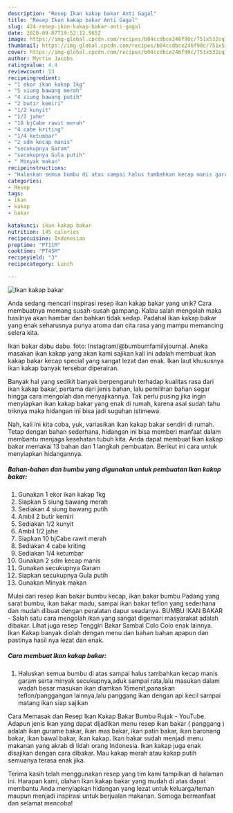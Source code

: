 ```yaml
---
description: "Resep Ikan kakap bakar Anti Gagal"
title: "Resep Ikan kakap bakar Anti Gagal"
slug: 424-resep-ikan-kakap-bakar-anti-gagal
date: 2020-09-07T19:52:12.965Z
image: https://img-global.cpcdn.com/recipes/b04ccdbce246f90c/751x532cq70/ikan-kakap-bakar-foto-resep-utama.jpg
thumbnail: https://img-global.cpcdn.com/recipes/b04ccdbce246f90c/751x532cq70/ikan-kakap-bakar-foto-resep-utama.jpg
cover: https://img-global.cpcdn.com/recipes/b04ccdbce246f90c/751x532cq70/ikan-kakap-bakar-foto-resep-utama.jpg
author: Myrtie Jacobs
ratingvalue: 4.4
reviewcount: 13
recipeingredient:
- "1 ekor ikan kakap 1kg"
- "5 siung bawang merah"
- "4 siung bawang putih"
- "2 butir kemiri"
- "1/2 kunyit"
- "1/2 jahe"
- "10 bjCabe rawit merah"
- "4 cabe kriting"
- "1/4 ketumbar"
- "2 sdm kecap manis"
- "secukupnya Garam"
- "secukupnya Gula putih"
- " Minyak makan"
recipeinstructions:
- "Haluskan semua bumbu di atas sampai halus tambahkan kecap manis garam serta minyak secukupnya,aduk sampai rata,lalu masukan dalam wadah besar masukan ikan diamkan 15menit,panaskan teflon/panggangan lainnya,lalu panggang ikan dengan api kecil sampai matang ikan siap sajikan"
categories:
- Resep
tags:
- ikan
- kakap
- bakar

katakunci: ikan kakap bakar 
nutrition: 145 calories
recipecuisine: Indonesian
preptime: "PT11M"
cooktime: "PT45M"
recipeyield: "3"
recipecategory: Lunch

---
```



![Ikan kakap bakar](https://img-global.cpcdn.com/recipes/b04ccdbce246f90c/751x532cq70/ikan-kakap-bakar-foto-resep-utama.jpg)

Anda sedang mencari inspirasi resep ikan kakap bakar yang unik? Cara membuatnya memang susah-susah gampang. Kalau salah mengolah maka hasilnya akan hambar dan bahkan tidak sedap. Padahal ikan kakap bakar yang enak seharusnya punya aroma dan cita rasa yang mampu memancing selera kita.

Ikan bakar dabu dabu. foto: Instagram/@bumbumfamilyjournal. Aneka masakan ikan kakap yang akan kami sajikan kali ini adalah membuat ikan kakap bakar kecap special yang sangat lezat dan enak. Ikan laut khususnya ikan kakap banyak tersebar diperairan.

Banyak hal yang sedikit banyak berpengaruh terhadap kualitas rasa dari ikan kakap bakar, pertama dari jenis bahan, lalu pemilihan bahan segar hingga cara mengolah dan menyajikannya. Tak perlu pusing jika ingin menyiapkan ikan kakap bakar yang enak di rumah, karena asal sudah tahu triknya maka hidangan ini bisa jadi suguhan istimewa.


Nah, kali ini kita coba, yuk, variasikan ikan kakap bakar sendiri di rumah. Tetap dengan bahan sederhana, hidangan ini bisa memberi manfaat dalam membantu menjaga kesehatan tubuh kita. Anda dapat membuat Ikan kakap bakar memakai 13 bahan dan 1 langkah pembuatan. Berikut ini cara untuk menyiapkan hidangannya.

<!--inarticleads1-->

##### Bahan-bahan dan bumbu yang digunakan untuk pembuatan Ikan kakap bakar:

1. Gunakan 1 ekor ikan kakap 1kg
1. Siapkan 5 siung bawang merah
1. Sediakan 4 siung bawang putih
1. Ambil 2 butir kemiri
1. Sediakan 1/2 kunyit
1. Ambil 1/2 jahe
1. Siapkan 10 bjCabe rawit merah
1. Sediakan 4 cabe kriting
1. Sediakan 1/4 ketumbar
1. Gunakan 2 sdm kecap manis
1. Gunakan secukupnya Garam
1. Siapkan secukupnya Gula putih
1. Gunakan  Minyak makan


Mulai dari resep ikan bakar bumbu kecap, ikan bakar bumbu Padang yang sarat bumbu, ikan bakar madu, sampai ikan bakar teflon yang sederhana dan mudah dibuat dengan peralatan dapur seadanya. BUMBU IKAN BAKAR - Salah satu cara mengolah ikan yang sangat digemari masyarakat adalah dibakar. Lihat juga resep Tenggiri Bakar Sambal Colo Colo enak lainnya. Ikan Kakap banyak diolah dengan menu dan bahan bahan apapun dan pastinya hasil nya lezat dan enak. 

<!--inarticleads2-->

##### Cara membuat Ikan kakap bakar:

1. Haluskan semua bumbu di atas sampai halus tambahkan kecap manis garam serta minyak secukupnya,aduk sampai rata,lalu masukan dalam wadah besar masukan ikan diamkan 15menit,panaskan teflon/panggangan lainnya,lalu panggang ikan dengan api kecil sampai matang ikan siap sajikan


Cara Memasak dan Resep Ikan Kakap Bakar Bumbu Rujak - YouTube. Adapun jenis ikan yang dapat dijadikan menu resep ikan bakar ( panggang ) adalah ikan gurame bakar, ikan mas bakar, ikan patin bakar, ikan baronang bakar, ikan bawal bakar, ikan kakap. Ikan bakar sudah menjadi menu makanan yang akrab di lidah orang Indonesia. Ikan kakap juga enak disajikan dengan cara dibakar. Mau kakap merah atau kakap putih semuanya terasa enak jika. 

Terima kasih telah menggunakan resep yang tim kami tampilkan di halaman ini. Harapan kami, olahan Ikan kakap bakar yang mudah di atas dapat membantu Anda menyiapkan hidangan yang lezat untuk keluarga/teman maupun menjadi inspirasi untuk berjualan makanan. Semoga bermanfaat dan selamat mencoba!
